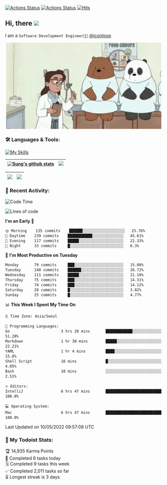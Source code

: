 
[![Actions Status](https://github.com/ddok2/ddok2/workflows/Todoist%20Readme/badge.svg)](https://github.com/ddok2/ddok2/actions)
[![Actions Status](https://github.com/ddok2/ddok2/workflows/wakatime-stats/badge.svg)](https://github.com/ddok2/ddok2/actions)
[![Hits](https://hits.seeyoufarm.com/api/count/incr/badge.svg?url=https%3A%2F%2Fgithub.com%2Fddok2&count_bg=%23FF9595&title_bg=%23555555&icon=github.svg&icon_color=%23FFFFFF&title=hits&edge_flat=false)](https://hits.seeyoufarm.com)

<!-- ![visitors](https://visitor-badge.laobi.icu/badge?page_id=ddok2.ddok2) -->
## Hi, there <img src="https://raw.githubusercontent.com/MartinHeinz/MartinHeinz/master/wave.gif" width="25px">

I am a `Software Development Engineer🧑‍💻` [@iconloop](https://github.com/iconloop)


<p align="center">
    <img align="center" alt="GIF" src="img/debugging.gif" />
</p>


### 🛠 Languages & Tools:

[![My Skills](https://skillicons.dev/icons?i=go,js,ts,py,express,react,svelte,jquery,pug,mongodb,mysql,redis,aws,docker,kubernetes)](https://skillicons.dev)


| <a href="https://github.com/ddok2"><img align="center" src="https://github-readme-stats.vercel.app/api?username=ddok2&show_icons=true&include_all_commits=true&count_private=true&theme=buefy&hide_border=true" alt="Sung's github stats" /></a> | <a href="https://github.com/ddok2"><img src="http://github-readme-streak-stats.herokuapp.com?user=ddok2&hide_border=true" /></a> |
| ------------- |------------- |


| <a href="https://github.com/ddok2"><img align="center" src="https://github-readme-stats.vercel.app/api/top-langs/?username=ddok2&theme=buefy&hide=html,css&hide_border=true width=50%" /></a> | <a href="https://github.com/ddok2"><img align="center" src="https://activity-graph.herokuapp.com/graph?username=ddok2&theme=github&hide_border=true" height="250" /></a> |
| ------------- |--------------------------------------------------------------------------------------------------------------------------------------------------------------------------|


<!-- <details open>
    <summary>📈 My GitHub Stats</summary>
    <p align="center">
        <a href="https://github.com/ddok2">
            <img align="center" src="https://github-readme-stats.vercel.app/api?username=ddok2&show_icons=true&include_all_commits=true&count_private=true&theme=buefy&hide_border=true" alt="Sung's github stats" />
        </a>
    </p>
</details>
<details>
    <summary>💬 Top Languages</summary>
    <p align="center"> 
        <a href="https://github.com/ddok2">
            <img align="center" src="https://github-readme-stats.vercel.app/api/top-langs/?username=ddok2&layout=compact&theme=buefy&hide=html,css&hide_border=true" />
        </a>
    </p>
</details> -->


### 🌈 Recent Activity:
<!--START_SECTION:waka-->
![Code Time](http://img.shields.io/badge/Code%20Time-0-blue)

![Lines of code](https://img.shields.io/badge/From%20Hello%20World%20I%27ve%20Written-272%20Thousand%20lines%20of%20code-blue)

**I'm an Early 🐤** 

```text
🌞 Morning    135 commits    ██████░░░░░░░░░░░░░░░░░░░   25.76% 
🌆 Daytime    239 commits    ███████████░░░░░░░░░░░░░░   45.61% 
🌃 Evening    117 commits    █████░░░░░░░░░░░░░░░░░░░░   22.33% 
🌙 Night      33 commits     █░░░░░░░░░░░░░░░░░░░░░░░░   6.3%

```
📅 **I'm Most Productive on Tuesday** 

```text
Monday       79 commits     ███░░░░░░░░░░░░░░░░░░░░░░   15.08% 
Tuesday      140 commits    ██████░░░░░░░░░░░░░░░░░░░   26.72% 
Wednesday    111 commits    █████░░░░░░░░░░░░░░░░░░░░   21.18% 
Thursday     75 commits     ███░░░░░░░░░░░░░░░░░░░░░░   14.31% 
Friday       74 commits     ███░░░░░░░░░░░░░░░░░░░░░░   14.12% 
Saturday     20 commits     █░░░░░░░░░░░░░░░░░░░░░░░░   3.82% 
Sunday       25 commits     █░░░░░░░░░░░░░░░░░░░░░░░░   4.77%

```


📊 **This Week I Spent My Time On** 

```text
⌚︎ Time Zone: Asia/Seoul

💬 Programming Languages: 
Go                       3 hrs 28 mins       ████████████░░░░░░░░░░░░░   51.28% 
Markdown                 1 hr 30 mins        █████░░░░░░░░░░░░░░░░░░░░   22.21% 
YAML                     1 hr 4 mins         ████░░░░░░░░░░░░░░░░░░░░░   15.8% 
Shell Script             16 mins             █░░░░░░░░░░░░░░░░░░░░░░░░   4.05% 
Bash                     10 mins             ░░░░░░░░░░░░░░░░░░░░░░░░░   2.51%

🔥 Editors: 
IntelliJ                 6 hrs 47 mins       █████████████████████████   100.0%

💻 Operating System: 
Mac                      6 hrs 47 mins       █████████████████████████   100.0%

```


 Last Updated on 10/05/2022 09:57:08 UTC
<!--END_SECTION:waka-->

### 🚧 My Todoist Stats:
<!-- TODO-IST:START -->
🏆  14,935 Karma Points           
🌸  Completed 8 tasks today           
🗓  Completed 9 tasks this week           
✅  Completed 2,011 tasks so far           
⏳  Longest streak is 3 days
<!-- TODO-IST:END -->

